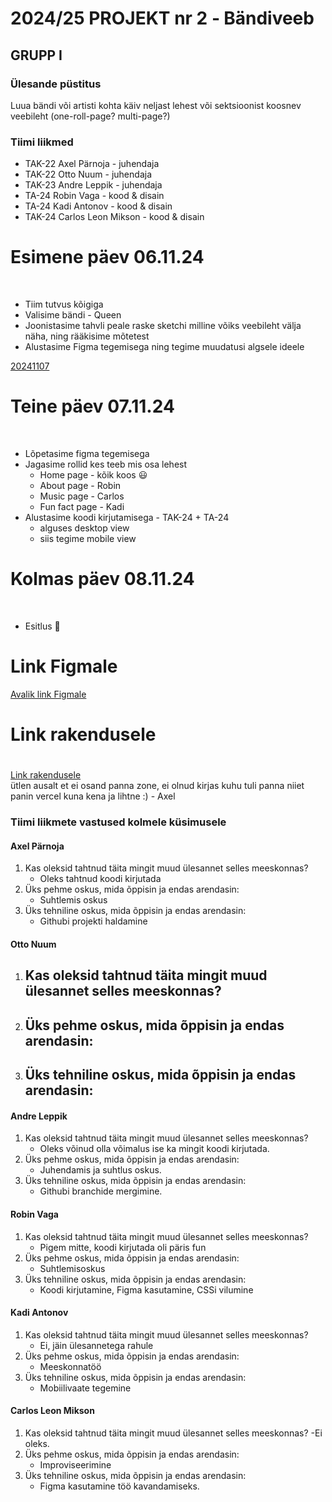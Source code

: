 # 2024/25 PROJEKT nr 2 ‐ Bändiveeb
## GRUPP I

### Ülesande püstitus
Luua bändi või artisti kohta käiv neljast lehest või sektsioonist koosnev veebileht (one-roll-page? multi-page?)

### Tiimi liikmed
- TAK-22 Axel Pärnoja - juhendaja
- TAK-22 Otto Nuum - juhendaja
- TAK-23 Andre Leppik - juhendaja
- TA-24 Robin Vaga - kood & disain
- TA-24 Kadi Antonov - kood & disain
- TAK-24 Carlos Leon Mikson - kood & disain

### <h1>Esimene päev 06.11.24</h1> <br>
- Tiim tutvus kõigiga
- Valisime bändi - Queen
- Joonistasime tahvli peale raske sketchi milline võiks veebileht välja näha, ning rääkisime mõtetest
- Alustasime Figma tegemisega ning tegime muudatusi algsele ideele

[20241107](https://raw.githubusercontent.com/conjurs/queenband/refs/heads/main/assets/IMG_7229.jpg)

### <h1>Teine päev 07.11.24</h1> <br>
- Lõpetasime figma tegemisega
- Jagasime rollid kes teeb mis osa lehest
    - Home page - kõik koos 😃 
    - About page - Robin
    - Music page - Carlos 
    - Fun fact page - Kadi
- Alustasime koodi kirjutamisega - TAK-24 + TA-24
    - alguses desktop view
    - siis tegime mobile view

<h1>Kolmas päev 08.11.24</h1> <br>

- Esitlus 🤯

### <h1> Link Figmale </h1>
[Avalik link Figmale](https://www.figma.com/design/pRHMbo5aMuxIQrs5b6CYxy/Queen?node-id=0-1&t=dK677bVhjDvJrwoB-1)

### <h1> Link rakendusele <h1>
[Link rakendusele](https://queenband.vercel.app/) <br>
ütlen ausalt et ei osand panna zone, ei olnud kirjas kuhu tuli panna niiet panin vercel kuna kena ja lihtne :) - Axel

### Tiimi liikmete vastused kolmele küsimusele

#### Axel Pärnoja
1. Kas oleksid tahtnud täita mingit muud ülesannet selles meeskonnas?
   - Oleks tahtnud koodi kirjutada
2. Üks pehme oskus, mida õppisin ja endas arendasin:
   - Suhtlemis oskus
3. Üks tehniline oskus, mida õppisin ja endas arendasin:
   - Githubi projekti haldamine

#### Otto Nuum
1. Kas oleksid tahtnud täita mingit muud ülesannet selles meeskonnas?
   -
2. Üks pehme oskus, mida õppisin ja endas arendasin:
   - 
3. Üks tehniline oskus, mida õppisin ja endas arendasin:
   - 

#### Andre Leppik
1. Kas oleksid tahtnud täita mingit muud ülesannet selles meeskonnas?
   - Oleks võinud olla võimalus ise ka mingit koodi kirjutada.
2. Üks pehme oskus, mida õppisin ja endas arendasin:
   - Juhendamis ja suhtlus oskus.
3. Üks tehniline oskus, mida õppisin ja endas arendasin:
   - Githubi branchide mergimine.

#### Robin Vaga
1. Kas oleksid tahtnud täita mingit muud ülesannet selles meeskonnas?
   - Pigem mitte, koodi kirjutada oli päris fun
2. Üks pehme oskus, mida õppisin ja endas arendasin:
   - Suhtlemisoskus
3. Üks tehniline oskus, mida õppisin ja endas arendasin:
   - Koodi kirjutamine, Figma kasutamine, CSSi vilumine

#### Kadi Antonov
1. Kas oleksid tahtnud täita mingit muud ülesannet selles meeskonnas?
   - Ei, jäin ülesannetega rahule
2. Üks pehme oskus, mida õppisin ja endas arendasin:
   - Meeskonnatöö
3. Üks tehniline oskus, mida õppisin ja endas arendasin:
   - Mobiilivaate tegemine

#### Carlos Leon Mikson
1. Kas oleksid tahtnud täita mingit muud ülesannet selles meeskonnas?
      -Ei oleks.
2. Üks pehme oskus, mida õppisin ja endas arendasin:
   - Improviseerimine
3. Üks tehniline oskus, mida õppisin ja endas arendasin:
   - Figma kasutamine töö kavandamiseks.
